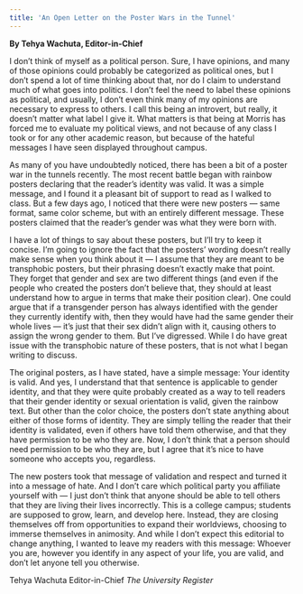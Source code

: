 ```yaml
---
title: 'An Open Letter on the Poster Wars in the Tunnel'
---
```


**By Tehya Wachuta, Editor-in-Chief**

I don’t think of myself as a political person. Sure, I have opinions, and many of those opinions could probably be categorized as political ones, but I don’t spend a lot of time thinking about that, nor do I claim to understand much of what goes into politics. I don’t feel the need to label these opinions as political, and usually, I don’t even think many of my opinions are necessary to express to others. I call this being an introvert, but really, it doesn’t matter what label I give it. What matters is that being at Morris has forced me to evaluate my political views, and not because of any class I took or for any other academic reason, but because of the hateful messages I have seen displayed throughout campus.

As many of you have undoubtedly noticed, there has been a bit of a poster war in the tunnels recently. The most recent battle began with rainbow posters declaring that the reader’s identity was valid. It was a simple message, and I found it a pleasant bit of support to read as I walked to class. But a few days ago, I noticed that there were new posters — same format, same color scheme, but with an entirely different message. These posters claimed that the reader’s gender was what they were born with.

I have a lot of things to say about these posters, but I’ll try to keep it concise. I’m going to ignore the fact that the posters’ wording doesn’t really make sense when you think about it — I assume that they are meant to be transphobic posters, but their phrasing doesn’t exactly make that point. They forget that gender and sex are two different things (and even if the people who created the posters don’t believe that, they should at least understand how to argue in terms that make their position clear). One could argue that if a transgender person has always identified with the gender they currently identify with, then they would have had the same gender their whole lives — it’s just that their sex didn’t align with it, causing others to assign the wrong gender to them. But I’ve digressed. While I do have great issue with the transphobic nature of these posters, that is not what I began writing to discuss.

The original posters, as I have stated, have a simple message: Your identity is valid. And yes, I understand that that sentence is applicable to gender identity, and that they were quite probably created as a way to tell readers that their gender identity or sexual orientation is valid, given the rainbow text. But other than the color choice, the posters don’t state anything about either of those forms of identity. They are simply telling the reader that their identity is validated, even if others have told them otherwise, and that they have permission to be who they are. Now, I don’t think that a person should need permission to be who they are, but I agree that it’s nice to have someone who accepts you, regardless.

The new posters took that message of validation and respect and turned it into a message of hate. And I don’t care which political party you affiliate yourself with — I just don’t think that anyone should be able to tell others that they are living their lives incorrectly. This is a college campus; students are supposed to grow, learn, and develop here. Instead, they are closing themselves off from opportunities to expand their worldviews, choosing to immerse themselves in animosity. And while I don’t expect this editorial to change anything, I wanted to leave my readers with this message: Whoever you are, however you identify in any aspect of your life, you are valid, and don’t let anyone tell you otherwise.

Tehya Wachuta
Editor-in-Chief
_The University Register_